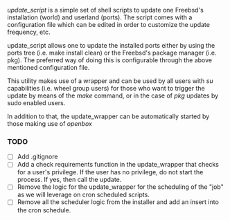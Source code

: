 *update_script* is a simple set of shell scripts to update one Freebsd's installation (world) and userland (ports). The script comes with a configuration file which can be 
edited in order to customize the update frequency, etc.  

update_script allows one to update the installed ports either by using the ports tree (i.e. make install clean) or the Freebsd's package manager (i.e. pkg). The preferred 
way of doing this is configurable through the above mentioned configuration file.
 
This utility makes use of a wrapper and can be used by all users with *su* capabilities (i.e. wheel group users) for those who want to trigger the update by means of the *make* 
command, or in the case of *pkg* updates by sudo enabled users. 

In addition to that, the update_wrapper can be automatically started by those making use of *openbox*   

### TODO

- [ ] Add .gitignore
- [ ] Add a check requirements function in the update_wrapper that checks for a user's privilege. If the user has no privilege, do not start the process. If yes, then call the update.
- [ ] Remove the logic for the update_wrapper for the scheduling of the "job" as we will leverage on cron scheduled scripts.
- [ ] Remove all the scheduler logic from the installer and add an insert into the cron schedule.